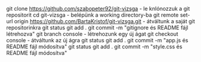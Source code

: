 git clone https://github.com/szabopeter92/git-vizsga - le knlónozzuk a git repositorit
cd git-vizsga - belépünk a working directory-ba 
git remote set-url origin https://github.com/BartaKristof/git-vizsga.git - átváltunk a saját git repositorinkra
git status
git add . 
git commit -m "gitignore és README fájl létrehozva"
git branch console - létrehozunk egy új ágat
git checkout console - átváltunk az új ágra
git status 
git add . 
git commit -m "app.js és README fájl módosítva"
git status 
git add .
git commit -m "style.css és README fájl módosítva"